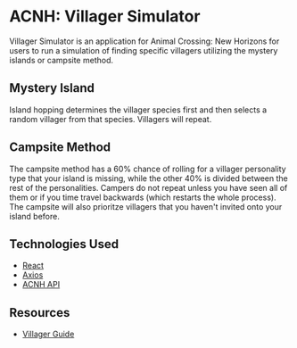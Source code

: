 # ACNH: Villager Simulator
Villager Simulator is an application for Animal Crossing: New Horizons for users to run a simulation of finding specific villagers utilizing the mystery islands or campsite method.

## Mystery Island
Island hopping determines the villager species first and then selects a random villager from that species. Villagers will repeat.

## Campsite Method
The campsite method has a 60% chance of rolling for a villager personality type that your island is missing, while the other 40% is divided between the rest of the personalities. Campers do not repeat unless you have seen all of them or if you time travel backwards (which restarts the whole process). The campsite will also prioritze villagers that you haven't invited onto your island before.

## Technologies Used
* [React](https://reactjs.org/)
* [Axios](https://www.npmjs.com/package/axios)
* [ACNH API](http://acnhapi.com/)

## Resources
* [Villager Guide](https://docs.google.com/document/d/1c8rsKWWtwsOo_JOxwO-lVRx2MUhc-bcdZg1mhXgtRPg/preview#heading=h.bbzqqhd25sth)